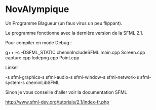 NovAlympique
============

Un Programme Blagueur (un faux virus un peu flippant).

Le programme fonctionne avec la dernière version de la SFML 2.1.

Pour compiler en mode Debug : 

g++ -c -DSFML_STATIC cheminIncludeSFML main.cpp Screen.cpp capture.cpp lodepng.cpp Point.cpp

Linker

-s sfml-graphics-s sfml-audio-s sfml-window-s sfml-network-s sfml-system-s cheminLibSFML


Sinon je vous conseille d'aller voir la documentation SFML

http://www.sfml-dev.org/tutorials/2.1/index-fr.php
